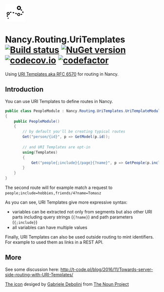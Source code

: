 ![trail icon](https://raw.githubusercontent.com/tpluscode/Nancy.Routing.UriTemplates/master/assets/noun_27516.png)

# Nancy.Routing.UriTemplates [![Build status][av-badge]][build] [![NuGet version][nuget-badge]][nuget-link] [![codecov.io][cov-badge]][cov-link] [![codefactor][codefactor-badge]][codefactor-link]

Using [URI Templates aka RFC 6570](https://tools.ietf.org/html/rfc6570) for routing in Nancy. 

## Introduction

You can use URI Templates to define routes in Nancy.

``` c#
public class PeopleModule : Nancy.Routing.UriTemplates.UriTemplateModule
{
    public PeopleModule()
    {
        // by default you'll be creating typical routes
        Get("person/{id}", p => GetModel(p.id));
            
        // and URI Templates are opt-in
        using(Templates)
        {
            Get("people{;include}{/page}{?name}", p => GetPeople(p.include, p.page, p.name));
        }
    }
}
```

The second route will for example match a request to `people;include=hobbies,friends/4?name=Tomasz`

As you can see, URI Templates give more expressive syntax:

* variables can be extracted not only from segments but also other URI parts including query strings (`{?name}`) and path parameters (`{;include}`)
* all variables can have multiple values

Finally, URI Templates can also be used outside routing to mint identifiers. For example to used them as links in a REST API.

## More

See some discussion here: http://t-code.pl/blog/2016/11/Towards-server-side-routing-with-URI-Templates/

[The icon](https://thenounproject.com/term/trail/27516/) desiged by [Gabriele Debolini](http://thenounproject.com/gabriele.debolini/) from [The Noun Project](http://thenounproject.com/)

[av-badge]: https://ci.appveyor.com/api/projects/status/so0uk5kw89371b3f?svg=true
[build]: https://ci.appveyor.com/project/tpluscode78631/nancy-routing-uritemplates/branch/master
[nuget-badge]: https://badge.fury.io/nu/nancy.Routing.UriTemplates.svg
[nuget-link]: https://badge.fury.io/nu/nancy.Routing.UriTemplates
[cov-badge]: https://codecov.io/github/tpluscode/Nancy.Routing.UriTemplates/coverage.svg?branch=master
[cov-link]: https://codecov.io/github/tpluscode/Nancy.Routing.UriTemplates?branch=master
[codefactor-badge]: https://www.codefactor.io/repository/github/tpluscode/Nancy.Routing.UriTemplates/badge/master
[codefactor-link]: https://www.codefactor.io/repository/github/tpluscode/Nancy.Routing.UriTemplates/overview/master
